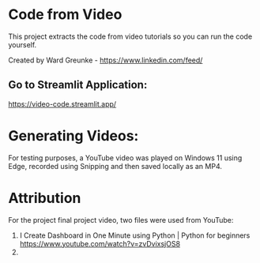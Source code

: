 # Code from Video 
This project extracts the code from video tutorials so you can run the code yourself.

Created by Ward Greunke - https://www.linkedin.com/feed/

## Go to Streamlit Application:
https://video-code.streamlit.app/


# Generating Videos:
For testing purposes, a YouTube video was played on Windows 11 using Edge, recorded using Snipping and then saved locally as an MP4.

# Attribution
For the project final project video, two files were used from YouTube:
1.  I Create Dashboard in One Minute using Python | Python for beginners https://www.youtube.com/watch?v=zvDvixsjOS8
2. 
